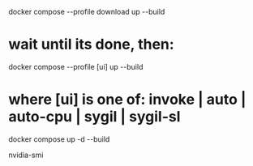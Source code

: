 docker compose --profile download up --build
# wait until its done, then:
docker compose --profile [ui] up --build
# where [ui] is one of: invoke | auto | auto-cpu | sygil | sygil-sl


docker compose up -d --build

nvidia-smi
